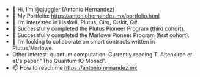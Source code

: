 - 👋 Hi, I’m @ajuggler (Antonio Hernandez)
- 👀 My Portfolio:  https://antoniohernandez.mx/portfolio.html
- 🌱 I’m interested in Haskell, Plutus, Cirq, Qiskit, Q#.
- 🌱 Successfully completed the Plutus Pioneer Program (third cohort).
- 🌱 Successfully completed the Marlowe Pioneer Program (first cohort).
- 💞️ I’m looking to collaborate on smart contracts written in Plutus/Marlowe.
- Other interest:  quantum computation.  Currently reading T. Altenkirch et. al.'s paper "The Quantum IO Monad".
- 📫 How to reach me https://antoniohernandez.mx

<!---
ajuggler/ajuggler is a ✨ special ✨ repository because its `README.md` (this file) appears on your GitHub profile.
You can click the Preview link to take a look at your changes.
--->
